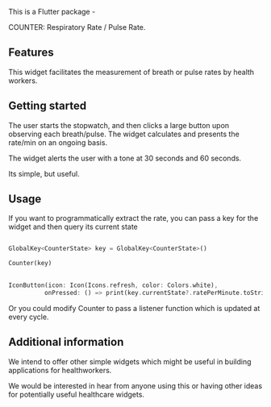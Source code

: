 <!-- 
This README describes the package. If you publish this package to pub.dev,
this README's contents appear on the landing page for your package.

For information about how to write a good package README, see the guide for
[writing package pages](https://dart.dev/guides/libraries/writing-package-pages). 

For general information about developing packages, see the Dart guide for
[creating packages](https://dart.dev/guides/libraries/create-library-packages)
and the Flutter guide for
[developing packages and plugins](https://flutter.dev/developing-packages). 
-->

This is a Flutter package -

COUNTER: Respiratory Rate / Pulse Rate. 

## Features

This widget facilitates the measurement of breath or pulse rates by health workers.

## Getting started

The user starts the stopwatch, and then clicks a large button upon observing each
breath/pulse. The widget calculates and presents the rate/min on an ongoing basis.

The widget alerts the user with a tone at 30 seconds and 60 seconds.

Its simple, but useful.

## Usage

If you want to programmatically extract the rate, you can pass a key for the widget
and then query its current state

```dart

GlobalKey<CounterState> key = GlobalKey<CounterState>()

Counter(key)
 

IconButton(icon: Icon(Icons.refresh, color: Colors.white),
          onPressed: () => print(key.currentState?.ratePerMinute.toString()))
```
Or you could modify Counter to pass a listener function which is updated at every cycle.

## Additional information

We intend to offer other simple widgets which might be useful 
in building applications for healthworkers.

We would be interested in hear from anyone using this or having other ideas for potentially useful healthcare widgets.
